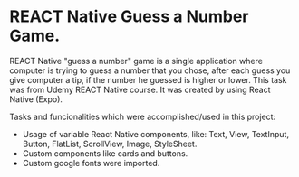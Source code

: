 # REACT Native Guess a Number Game.

REACT Native "guess a number" game is a single application where computer is trying to guess a number that you chose, after each guess you give computer a tip, if the number he guessed is higher or lower. This task was from Udemy REACT Native course. It was created by using React Native (Expo).

Tasks and funcionalities which were accomplished/used in this project:
- Usage of variable React Native components, like: Text, View, TextInput, Button, FlatList, ScrollView, Image, StyleSheet.
- Custom components like cards and buttons.
- Custom google fonts were imported.
